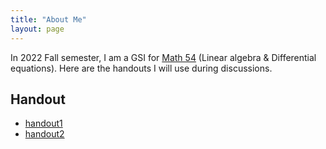 ```yaml
---
title: "About Me"
layout: page
---
```


In 2022 Fall semester, I am a GSI for [Math 54](https://lin-lin.github.io/MATH54/) (Linear algebra & Differential equations). Here are the handouts I will use during discussions.

## Handout

- [handout1](/file/handout1.pdf) 
- [handout2](/file/handout2.pdf) 
